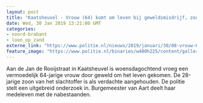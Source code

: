 ```yaml
---
layout: post
title: "Kaatsheuvel - Vrouw (64) komt om leven bij geweldsmisdrijf, zoon (28)  aangehouden"
date: Wed, 30 Jan 2019 13:21:00 GMT
categories: 
- noord-brabant 
- loon_op_zand 
externe_link: "https://www.politie.nl/nieuws/2019/januari/30/08-vrouw-64-komt-om-leven-bij-geweldsmisdrijf-zoon-28-aangehouden.html"
feature_image: "https://www.politie.nl/binaries/w400h225/content/gallery/politie/nieuws/2019/januari/08-zw/kaatsheiuvel.jpg"
---
```


Aan de Jan de Rooijstraat in Kaatsheuvel is woensdagochtend vroeg een vermoedelijk 64-jarige vrouw door geweld om het leven gekomen. De 28-jarige zoon van het slachtoffer is als verdachte  aangehouden. De politie stelt een uitgebreid onderzoek in. Burgemeester van Aart deelt haar medeleven met de nabestaanden.
